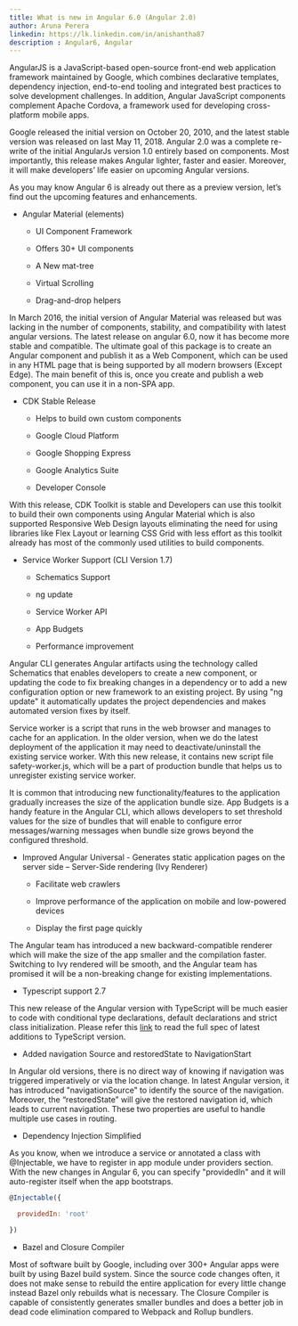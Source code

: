 ```yaml
---
title: What is new in Angular 6.0 (Angular 2.0)
author: Aruna Perera
linkedin: https://lk.linkedin.com/in/anishantha87
description : Angular6, Angular
---
```


AngularJS is a JavaScript-based open-source front-end web application framework maintained by Google, which combines declarative templates, dependency injection, end-to-end tooling and integrated best practices to solve development challenges. In addition, Angular JavaScript components complement Apache Cordova, a framework used for developing cross-platform mobile apps. 

Google released the initial version on October 20, 2010, and the latest stable version was released on last May 11, 2018. Angular 2.0 was a complete re-write of the initial AngularJs version 1.0 entirely based on components. Most importantly, this release makes Angular lighter, faster and easier. Moreover, it will make developers’ life easier on upcoming Angular versions.

As you may know Angular 6 is already out there as a preview version, let’s find out the upcoming features and enhancements.  

* Angular Material (elements)

    * UI Component Framework

    * Offers 30+ UI components

    * A New mat-tree

    * Virtual Scrolling

    * Drag-and-drop helpers 

In March 2016, the initial version of Angular Material was released but was lacking in the number of components, stability, and compatibility with latest angular versions. The latest release on angular 6.0, now it has become more stable and compatible. The ultimate goal of this package is to create an Angular component and publish it as a Web Component, which can be used in any HTML page that is being supported by all modern browsers (Except Edge). The main benefit of this is, once you create and publish a web component, you can use it in a non-SPA app.

* CDK Stable Release

    * Helps to build own custom components

    * Google Cloud Platform

    * Google Shopping Express

    * Google Analytics Suite

    * Developer Console

With this release, CDK Toolkit is stable and Developers can use this toolkit to build their own components using Angular Material which is also supported Responsive Web Design layouts eliminating the need for using libraries like Flex Layout or learning CSS Grid with less effort as this toolkit already has most of the commonly used utilities to build components.

* Service Worker Support (CLI Version 1.7)

    * Schematics Support

    * ng update

    * Service Worker API

    * App Budgets

    * Performance improvement

Angular CLI generates Angular artifacts using the technology called Schematics that enables developers to create a new component, or updating the code to fix breaking changes in a dependency or to add a new configuration option or new framework to an existing project. By using "ng update" it automatically updates the project dependencies and makes automated version fixes by itself. 

Service worker is a script that runs in the web browser and manages to cache for an application. In the older version, when we do the latest deployment of the application it may need to deactivate/uninstall the existing service worker. With this new release, it contains new script file safety-worker.js, which will be a part of production bundle that helps us to unregister existing service worker.

It is common that introducing new functionality/features to the application gradually increases the size of the application bundle size. App Budgets is a handy feature in the Angular CLI, which allows developers to set threshold values for the size of bundles that will enable to configure error messages/warning messages when bundle size grows beyond the configured threshold.

* Improved Angular Universal - Generates static application pages on the server side – Server-Side rendering  (Ivy Renderer)

    * Facilitate web crawlers

    * Improve performance of the application on mobile and low-powered devices

    * Display the first page quickly

The Angular team has introduced a new backward-compatible renderer which will make the size of the app smaller and the compilation faster. Switching to Ivy rendered will be smooth, and the Angular team has promised it will be a non-breaking change for existing implementations.

* Typescript support 2.7

This new release of the Angular version with TypeScript will be much easier to code with conditional type declarations, default declarations and strict class initialization. Please refer this [link](https://github.com/Microsoft/TypeScript/wiki/What's-new-in-TypeScript) to read the full spec of latest additions to TypeScript version.

* Added navigation Source and restoredState to NavigationStart

In Angular old versions, there is no direct way of knowing if navigation was triggered imperatively or via the location change. In latest Angular version, it has introduced "navigationSource" to identify the source of the navigation. Moreover, the “restoredState” will give the restored navigation id, which leads to current navigation. These two properties are useful to handle multiple use cases in routing.

* Dependency Injection Simplified 

As you know, when we introduce a service or annotated a class with @Injectable, we have to register in app module under providers section. With the new changes in Angular 6, you can specify "providedIn" and it will auto-register itself when the app bootstraps.

```javascript
@Injectable({

  providedIn: 'root'

})
```

* Bazel and Closure Compiler

Most of software built by Google, including over 300+ Angular apps were built by using Bazel build system. Since the source code changes often, it does not make sense to rebuild the entire application for every little change instead Bazel only rebuilds what is necessary. The Closure Compiler is capable of consistently generates smaller bundles and does a better job in dead code elimination compared to Webpack and Rollup bundlers.

